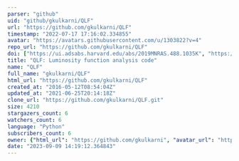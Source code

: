```yaml
---
parser: "github"
uid: "github/gkulkarni/QLF"
url: "https://github.com/gkulkarni/QLF"
timestamp: "2022-07-17 17:16:02.334855"
avatar: "https://avatars.githubusercontent.com/u/1303822?v=4"
repo_url: "https://github.com/gkulkarni/QLF"
doi: ["https://ui.adsabs.harvard.edu/abs/2019MNRAS.488.1035K", "https://ui.adsabs.harvard.edu/abs/2019ascl.soft08020K/abstract"]
title: "QLF: Luminosity function analysis code"
name: "QLF"
full_name: "gkulkarni/QLF"
html_url: "https://github.com/gkulkarni/QLF"
created_at: "2016-05-12T08:54:04Z"
updated_at: "2021-06-25T20:14:18Z"
clone_url: "https://github.com/gkulkarni/QLF.git"
size: 4210
stargazers_count: 6
watchers_count: 6
language: "Python"
subscribers_count: 6
owner: {"html_url": "https://github.com/gkulkarni", "avatar_url": "https://avatars.githubusercontent.com/u/1303822?v=4", "login": "gkulkarni", "type": "User"}
date: "2023-09-09 14:19:12.364843"
---
```

